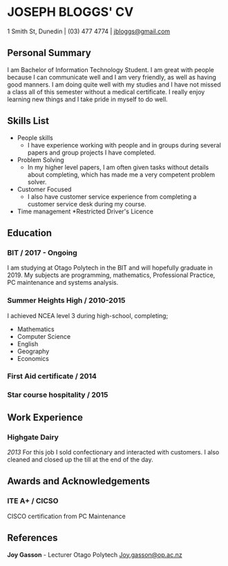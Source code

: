 # JOSEPH BLOGGS' CV
1 Smith St, Dunedin | (03) 477 4774 | jbloggs@gmail.com

## Personal Summary

I am Bachelor of Information Technology Student. I am great with people because I can communicate well and I am very friendly, as well as having good manners. I am doing quite well with my studies and I have not missed a class all of this semester without a medical certificate. I really enjoy learning new things and I take pride in myself to do well.

## Skills List

* People skills
	- I have experience working with people and in groups during several papers and group projects I have completed.
* Problem Solving
	- In my higher level papers, I am often given tasks without details about completing, which has made me a very competent problem solver.
* Customer Focused
	- I also have customer service experience from completing a customer service desk during my course.
* Time management
*Restricted Driver's Licence

## Education

### BIT / 2017 - Ongoing
I am studying at Otago Polytech in the BIT and will hopefully graduate in 2019. My subjects are programming, mathematics, Professional Practice, PC maintenance and systems analysis.

### Summer Heights High / 2010-2015
I achieved NCEA level 3 during high-school, completing;
* Mathematics
* Computer Science
* English
* Geography
* Economics
	
### First Aid certificate / 2014

### Star course hospitality / 2015


## Work Experience

### Highgate Dairy
*2013*
For this job I sold confectionary and interacted with customers. I also cleaned and closed up the till at the end of the day.

## Awards and Acknowledgements

### ITE A+ / CICSO
CISCO certification from PC Maintenance

## References

**Joy Gasson** - Lecturer
Otago Polytech
Joy.gasson@op.ac.nz




